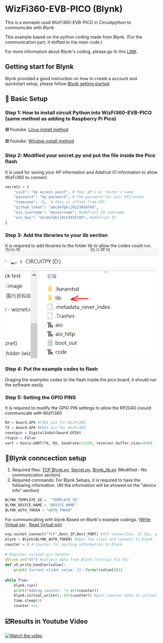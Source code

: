 # WizFi360-EVB-PICO (Blynk)
This is a exmaple ussd WizFi360-EVB-PICO in Circuitpython to communicate with Blynk

This example based on the python coding made from Blynk. (For the communication part, it shifted to the main code.)

For more information about Blynk's coding, please go to this [LINK][link-blynk].

## Getting start for Blynk
Blynk provided a good instruction on how to create a account and quickstart setup, please follow [Blynk getting started][link-get start].

## 🤖 Basic Setup
### Step 1: How to install circuit Python into WizFi360-EVB-PICO (same method as adding to Raspberry Pi Pico)
🟥Youtube: [Linux install method][link-linux install]

🟥Youtube: [Window install method][link-window install]

### Step 2: Modified your secret.py and put the file inside the Pico flash
It is used for saving your AP information and Adafruit IO information to allow WizFi360 to connect.
```python
secrets = {
    "ssid": "my access point", # Your AP's or router's name
    "password": "my password", # The password for your AP/router
    "timezone": -5,  # this is offset from UTC
    "github_token": "abcdefghij0123456789",
    "aio_username": "myusername", #adafruit IO username
    "aio_key": "abcdefghij0123456789", #adafruit IO 
}
```
### Step 3: Add the libraries to your lib section
It is required to add libraries to the folder lib to allow the codes could run.
![link-lib_image]

### Step 4: Put the example codes to flash
Draging the examples codes to the flash inside the pico board, it should run the software easily.

### Step 5: Setting the GPIO PINS
It is required to modify the GPIO PIN settings to allow the RP2040 coould communicate with WizFi360
```python
RX = board.GP5 #TXD1 pin for WizFi360
TX = board.GP4 #RXD1 pin for WizFi360
resetpin = DigitalInOut(board.GP20) 
rtspin = False
uart = busio.UART(TX, RX, baudrate=11520, receiver_buffer_size=2048)
```

## 🔰Blynk conncection setup
1. Required files: [TCP Blynk.py][link-aio], [Secret.py][link-secret], [Blynk_lib.py][link-blynk_lib] (Modified - No communication section)
2. Required commands:
For Blynk Setups, it is required to have the following information. (All the information will be showed on the "device info" section)
```python
BLYNK_TEMPLATE_ID =  "TEMPLATE_ID" 
BLYNK_DEVICE_NAME = "DEVICE_NAME"
BLYNK_AUTH_TOKEN = "AUTH_TOKEN"
```
For communicating with blynk Based on Blynk's example codings. ([Write Virtual pin][link-write] , [Read Virtual pin][link-read])
```python
esp.socket_connect("TCP",Dest_IP,Dest_PORT) #TCP connection. If SSL, please change "TCP" to "SSL"
blynk = Blynk(BLYNK_AUTH_TOKEN) #Open the class and connect to Blynk
counter = 0 # Counter for posting information to Blynk

# Register virtual pin handler
@blynk.on("V5") #collect data from Blynk (Virtual Pin V5)
def v5_write_handler(value):
    print('Current slider value: {}'.format(value[0])) 

while True:
    blynk.run()
    print("Adding counter: "+ str(counter))
    blynk.virtual_write(4, str(counter)) #post counter data to virtual pin 4
    time.sleep(1)
    counter +=1
```

## ☑️Results in Youtube Video
[![Watch the video](https://img.youtube.com/vi/sE3b4VML8AM/maxresdefault.jpg)](https://youtu.be/sE3b4VML8AM)


[link-aio]: https://github.com/ronpang/WizFi360-cpy/blob/main/examples/blynk/TCP%20blynk.py
[link-secret]: https://github.com/ronpang/WizFi360-cpy/blob/main/examples/secrets.py
[link-blynk_lib]: https://github.com/blynkkk/lib-python/blob/master/blynklib.py
[link-linux install]: https://www.youtube.com/watch?v=onBkPkaqDnk&list=PL846hFPMqg3h4HpTVO8cPPHZnJIRA4I2p&index=3
[link-window install]: https://www.youtube.com/watch?v=e_f9p-_JWZw&t=374s
[link-lib_image]: https://github.com/ronpang/WizFi360-cpy/blob/main/img/lib%20image.PNG
[link-thonny_img]: https://github.com/ronpang/WizFi360-cpy/blob/main/img/thonny%20result%20-%20wizfi360%20-%20MQTT.PNG
[link-adadfruit_img]: https://github.com/ronpang/WizFi360-cpy/blob/main/img/adafruit%20io%20recevied%20result%20(updated)-%20wizfi360%20-%20MQTT.PNG
[link-get start]: https://docs.blynk.io/en/getting-started/what-do-i-need-to-blynk
[link-blynk]: https://github.com/blynkkk/lib-python
[link-write]: https://github.com/blynkkk/lib-python/blob/master/examples/01_write_virtual_pin.py
[link-read]: https://github.com/blynkkk/lib-python/blob/master/examples/02_read_virtual_pin.py
